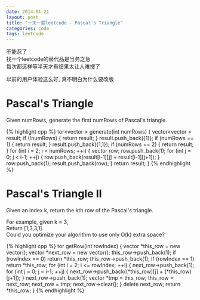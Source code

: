 ```yaml
---
date: 2014-01-21
layout: post
title: "一天一题leetcode - Pascal's Triangle"
categories: code
tags: leetcode
---
```


不能忍了   
找一个leetcode的替代品是当务之急   
每次都这样等半天才有结果太让人难搜了   
<!--more-->
以前的用户体验这么好, 真不明白为什么要改版   

# Pascal's Triangle 
Given numRows, generate the first numRows of Pascal's triangle.

{% highlight cpp %}
tor<vector<int> > generate(int numRows) {
 vector<vector<int> > result;
    if (!numRows) {
        return result;
    }
    result.push_back({1});
    if (numRows == 1) {
        return result;
    }
    result.push_back({1,1});
    if (numRows == 2) {
        return result;
    }
    for (int i = 2; i < numRows; ++i) {
     vector<int> row;
        row.push_back(1);
        for (int j = 0; j < i-1; ++j) {
            row.push_back(result[i-1][j] + result[i-1][j+1]);
        }
        row.push_back(1);
        result.push_back(row);
    }
    return result;
}
{% endhighlight %}

# Pascal's Triangle II 
Given an index k, return the kth row of the Pascal's triangle.    

For example, given k = 3,   
Return [1,3,3,1].   
Could you optimize your algorithm to use only O(k) extra space?   

{% highlight cpp %}
tor<int> getRow(int rowIndex) {
 vector<int> *this_row = new vector<int>();
 vector<int> *next_row = new vector<int>();
   this_row->push_back(1);
    if (rowIndex == 0) return *this_row;
   this_row->push_back(1);
    if (rowIndex == 1) return *this_row;
    for (int i = 2; i <= rowIndex; ++i) {
       next_row->push_back(1);
        for (int j = 0; j < i-1; ++j) {
           next_row->push_back((*this_row)[j] + (*this_row)[j+1]);
        }
       next_row->push_back(1);
     vector<int> *tmp = this_row;
        this_row = next_row;
        next_row = tmp;
       next_row->clear();
    }
    delete next_row;
    return *this_row;
}
{% endhighlight %}